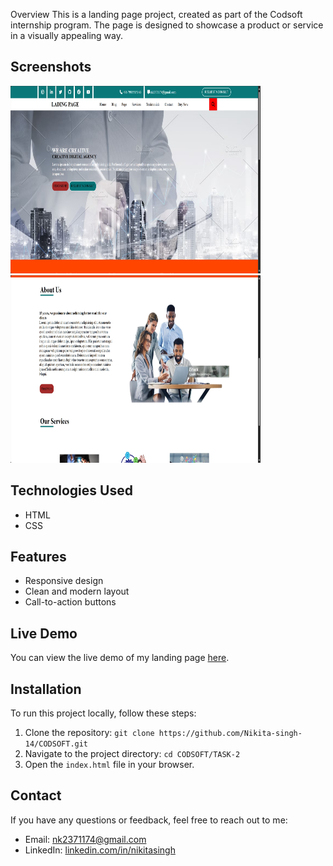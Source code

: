 Overview
This is a landing page project, created as part of the Codsoft internship program. The page is designed to showcase a product or service in a visually appealing way.

## Screenshots
<img src="screenshots/screenshot1.png" width="400" height="300">
<img src="screenshots/screenshot2.png" width="400" height="300">


## Technologies Used
* HTML
* CSS

## Features
* Responsive design
* Clean and modern layout
* Call-to-action buttons

## Live Demo
You can view the live demo of my landing page [here](https://nikita-singh-14.github.io/landing-page/).

## Installation
To run this project locally, follow these steps:

1. Clone the repository: `git clone https://github.com/Nikita-singh-14/CODSOFT.git`
2. Navigate to the project directory: `cd CODSOFT/TASK-2`
3. Open the `index.html` file in your browser.

## Contact
If you have any questions or feedback, feel free to reach out to me:

* Email: [nk2371174@gmail.com](mailto:nikitasingh@email.com)
* LinkedIn: [linkedin.com/in/nikitasingh](https://www.linkedin.com/in/nikita-singh-3560652bb?utm_source=share&utm_campaign=share_via&utm_content=profile&utm_medium=android_app)

